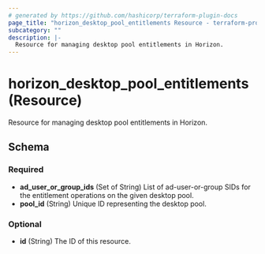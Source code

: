 ```yaml
---
# generated by https://github.com/hashicorp/terraform-plugin-docs
page_title: "horizon_desktop_pool_entitlements Resource - terraform-provider-horizon"
subcategory: ""
description: |-
  Resource for managing desktop pool entitlements in Horizon.
---
```


# horizon_desktop_pool_entitlements (Resource)

Resource for managing desktop pool entitlements in Horizon.



<!-- schema generated by tfplugindocs -->
## Schema

### Required

- **ad_user_or_group_ids** (Set of String) List of ad-user-or-group SIDs for the entitlement operations on the given desktop pool.
- **pool_id** (String) Unique ID representing the desktop pool.

### Optional

- **id** (String) The ID of this resource.


